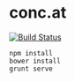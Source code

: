# conc.at
[![Build Status](https://travis-ci.org/conc-at/conc-at.github.io.svg)](https://travis-ci.org/conc-at/conc-at.github.io)

```
npm install
bower install
grunt serve
```
